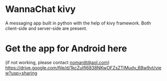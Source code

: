 # WannaChat kivy
A messaging app built in python with the help of kivy framework. Both client-side and server-side are present.

# Get the app for Android here
(if not working, please contact nomardt@aol.com)
https://drive.google.com/file/d/1kcZulfI6838NKwOFZsZTIMudy_6Bw9vt/view?usp=sharing
